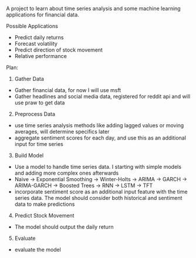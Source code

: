 A project to learn about time series analysis and some machine learning applications for financial data.

Possible Applications
- Predict daily returns
- Forecast volatility
- Predict direction of stock movement
- Relative performance



Plan:

1) Gather Data
- Gather financial data, for now I will use msft
- Gather headlines and social media data, registered for reddit api and will use praw to get data
2) Preprocess Data
- use time series analysis methods like adding lagged values or moving averages, will determine specifics later
- aggregate sentiment scores for each day, and use this as an additional input for time series
3) Build Model
- Use a model to handle time series data. I starting with simple models and adding more complex ones afterwards
- Naive -> Exponential Smoothing -> Winter-Holts -> ARIMA -> GARCH -> ARIMA-GARCH -> Boosted Trees -> RNN -> LSTM -> TFT
- incorporate sentiment score as an additional input feature with the time series data. The model should consider both historical and sentiment data to make predictions
4) Predict Stock Movement
- The model should output the daily return
5) Evaluate
- evaluate the model

